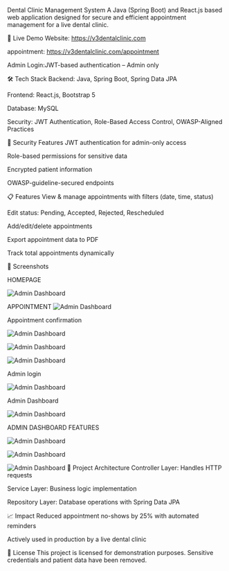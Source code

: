 Dental Clinic Management System
A Java (Spring Boot) and React.js based web application designed for secure and efficient appointment management for a live dental clinic.

🚀 Live Demo
Website: https://v3dentalclinic.com

appointment: https://v3dentalclinic.com/appointment

Admin Login:JWT-based authentication – Admin only 





🛠 Tech Stack
Backend: Java, Spring Boot, Spring Data JPA

Frontend: React.js, Bootstrap 5

Database: MySQL

Security: JWT Authentication, Role-Based Access Control, OWASP-Aligned Practices









🔐 Security Features
JWT authentication for admin-only access

Role-based permissions for sensitive data

Encrypted patient information

OWASP-guideline-secured endpoints





📋 Features
View & manage appointments with filters (date, time, status)

Edit status: Pending, Accepted, Rejected, Rescheduled

Add/edit/delete appointments

Export appointment data to PDF

Track total appointments dynamically









📸 Screenshots


HOMEPAGE




![Admin Dashboard](https://github.com/loges2004/v3-dental-clinic/blob/6f12343c93099eaf5889a1bb415e3d3eb71656c8/Screenshots/homepage.jpg)  



APPOINTMENT
![Admin Dashboard](https://github.com/loges2004/v3-dental-clinic/blob/6f12343c93099eaf5889a1bb415e3d3eb71656c8/Screenshots/appointment.jpg)


Appointment confirmation



![Admin Dashboard](https://github.com/loges2004/v3-dental-clinic/blob/273790db6321998dc09ea6e8c4438c042c6811c9/Screenshots/confirm_email.jpg)




![Admin Dashboard](https://github.com/loges2004/v3-dental-clinic/blob/273790db6321998dc09ea6e8c4438c042c6811c9/Screenshots/reschedule_email.jpg)




![Admin Dashboard](https://github.com/loges2004/v3-dental-clinic/blob/273790db6321998dc09ea6e8c4438c042c6811c9/Screenshots/whatsapp_confirm.jpg)

Admin login 

![Admin Dashboard](https://github.com/loges2004/v3-dental-clinic/blob/0c9187d840c3747cb6ad0b86d73dd0c41fa90680/Screenshots/admin_login.jpg)

Admin Dashboard

![Admin Dashboard](https://github.com/loges2004/v3-dental-clinic/blob/ba5aee08a0af6ba652c56fb12baeba640eadc87c/Screenshots/admin_dashboard.PNG)

ADMIN DASHBOARD FEATURES

![Admin Dashboard](https://github.com/loges2004/v3-dental-clinic/blob/09e970d8ab666d0c05be1966ea0e631c29a94627/Screenshots/admin_reschedule.PNG)


![Admin Dashboard](https://github.com/loges2004/v3-dental-clinic/blob/09e970d8ab666d0c05be1966ea0e631c29a94627/Screenshots/admin_newappointment.PNG)


![Admin Dashboard](https://github.com/loges2004/v3-dental-clinic/blob/09e970d8ab666d0c05be1966ea0e631c29a94627/Screenshots/admin_download.PNG)
📂 Project Architecture
Controller Layer: Handles HTTP requests

Service Layer: Business logic implementation

Repository Layer: Database operations with Spring Data JPA










📈 Impact
Reduced appointment no-shows by 25% with automated reminders

Actively used in production by a live dental clinic






📜 License
This project is licensed for demonstration purposes. Sensitive credentials and patient data have been removed.

